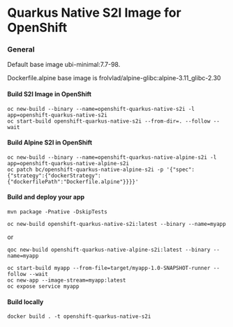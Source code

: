 # Quarkus Native S2I Image for OpenShift

### General

Default base image ubi-minimal:7.7-98.

Dockerfile.alpine base image is frolvlad/alpine-glibc:alpine-3.11_glibc-2.30


#### Build S2I Image in OpenShift

	oc new-build --binary --name=openshift-quarkus-native-s2i -l app=openshift-quarkus-native-s2i
	oc start-build openshift-quarkus-native-s2i --from-dir=. --follow --wait

#### Build Alpine S2I in OpenShift	

	oc new-build --binary --name=openshift-quarkus-native-alpine-s2i -l app=openshift-quarkus-native-alpine-s2i
	oc patch bc/openshift-quarkus-native-alpine-s2i -p '{"spec":{"strategy":{"dockerStrategy":{"dockerfilePath":"Dockerfile.alpine"}}}}'	

#### Build and deploy your app

	mvn package -Pnative -DskipTests

	oc new-build openshift-quarkus-native-s2i:latest --binary --name=myapp

or 	

	qoc new-build openshift-quarkus-native-alpine-s2i:latest --binary --name=myapp
    
	oc start-build myapp --from-file=target/myapp-1.0-SNAPSHOT-runner --follow --wait
	oc new-app --image-stream=myapp:latest
	oc expose service myapp
     

#### Build locally

	docker build . -t openshift-quarkus-native-s2i